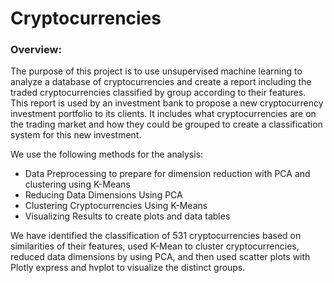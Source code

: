 # Cryptocurrencies
### Overview:
The purpose of this project is to use unsupervised machine learning to analyze a database of cryptocurrencies and create a report including the traded cryptocurrencies classified by group according to their features. This report is used by an investment bank to propose a new cryptocurrency investment portfolio to its clients. It includes what cryptocurrencies are on the trading market and how they could be grouped to create a classification system for this new investment. 

We use the following methods for the analysis:
- Data Preprocessing to prepare for dimension reduction with PCA and clustering using K-Means
- Reducing Data Dimensions Using PCA
- Clustering Cryptocurrencies Using K-Means
- Visualizing Results to create plots and data tables

We have identified the classification of 531 cryptocurrencies based on similarities of their features, used K-Mean to cluster cryptocurrencies, reduced data dimensions by using PCA, and then used scatter plots with Plotly express and hvplot to visualize the distinct groups.
